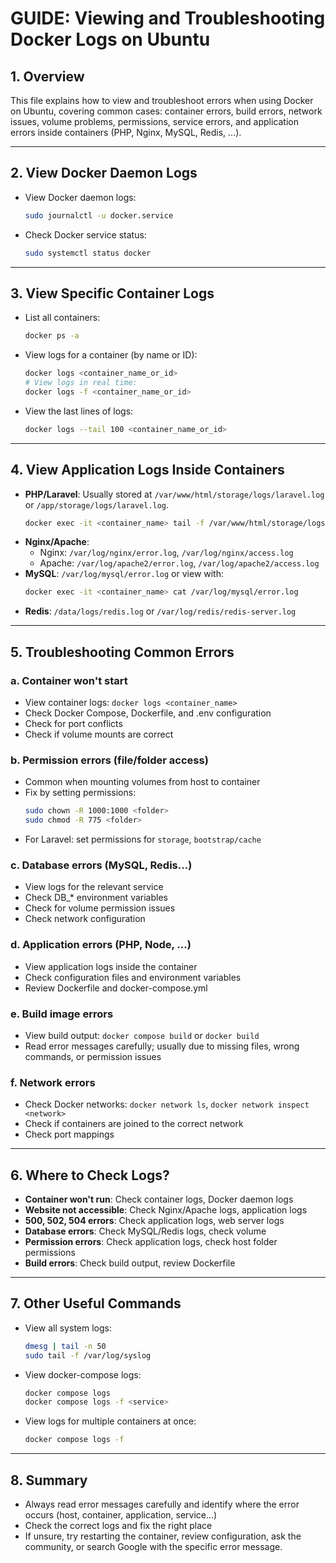 
# GUIDE: Viewing and Troubleshooting Docker Logs on Ubuntu

## 1. Overview
This file explains how to view and troubleshoot errors when using Docker on Ubuntu, covering common cases: container errors, build errors, network issues, volume problems, permissions, service errors, and application errors inside containers (PHP, Nginx, MySQL, Redis, ...).

---

## 2. View Docker Daemon Logs
- View Docker daemon logs:
  ```bash
  sudo journalctl -u docker.service
  ```
- Check Docker service status:
  ```bash
  sudo systemctl status docker
  ```

---

## 3. View Specific Container Logs
- List all containers:
  ```bash
  docker ps -a
  ```
- View logs for a container (by name or ID):
  ```bash
  docker logs <container_name_or_id>
  # View logs in real time:
  docker logs -f <container_name_or_id>
  ```
- View the last lines of logs:
  ```bash
  docker logs --tail 100 <container_name_or_id>
  ```

---

## 4. View Application Logs Inside Containers
- **PHP/Laravel**: Usually stored at `/var/www/html/storage/logs/laravel.log` or `/app/storage/logs/laravel.log`.
  ```bash
  docker exec -it <container_name> tail -f /var/www/html/storage/logs/laravel.log
  ```
- **Nginx/Apache**:
  - Nginx: `/var/log/nginx/error.log`, `/var/log/nginx/access.log`
  - Apache: `/var/log/apache2/error.log`, `/var/log/apache2/access.log`
- **MySQL**: `/var/log/mysql/error.log` or view with:
  ```bash
  docker exec -it <container_name> cat /var/log/mysql/error.log
  ```
- **Redis**: `/data/logs/redis.log` or `/var/log/redis/redis-server.log`

---

## 5. Troubleshooting Common Errors
### a. Container won't start
- View container logs: `docker logs <container_name>`
- Check Docker Compose, Dockerfile, and .env configuration
- Check for port conflicts
- Check if volume mounts are correct

### b. Permission errors (file/folder access)
- Common when mounting volumes from host to container
- Fix by setting permissions:
  ```bash
  sudo chown -R 1000:1000 <folder>
  sudo chmod -R 775 <folder>
  ```
- For Laravel: set permissions for `storage`, `bootstrap/cache`

### c. Database errors (MySQL, Redis...)
- View logs for the relevant service
- Check DB_* environment variables
- Check for volume permission issues
- Check network configuration

### d. Application errors (PHP, Node, ...)
- View application logs inside the container
- Check configuration files and environment variables
- Review Dockerfile and docker-compose.yml

### e. Build image errors
- View build output: `docker compose build` or `docker build`
- Read error messages carefully; usually due to missing files, wrong commands, or permission issues

### f. Network errors
- Check Docker networks: `docker network ls`, `docker network inspect <network>`
- Check if containers are joined to the correct network
- Check port mappings

---

## 6. Where to Check Logs?
- **Container won't run**: Check container logs, Docker daemon logs
- **Website not accessible**: Check Nginx/Apache logs, application logs
- **500, 502, 504 errors**: Check application logs, web server logs
- **Database errors**: Check MySQL/Redis logs, check volume
- **Permission errors**: Check application logs, check host folder permissions
- **Build errors**: Check build output, review Dockerfile

---

## 7. Other Useful Commands
- View all system logs:
  ```bash
  dmesg | tail -n 50
  sudo tail -f /var/log/syslog
  ```
- View docker-compose logs:
  ```bash
  docker compose logs
  docker compose logs -f <service>
  ```
- View logs for multiple containers at once:
  ```bash
  docker compose logs -f
  ```

---

## 8. Summary
- Always read error messages carefully and identify where the error occurs (host, container, application, service...)
- Check the correct logs and fix the right place
- If unsure, try restarting the container, review configuration, ask the community, or search Google with the specific error message.
